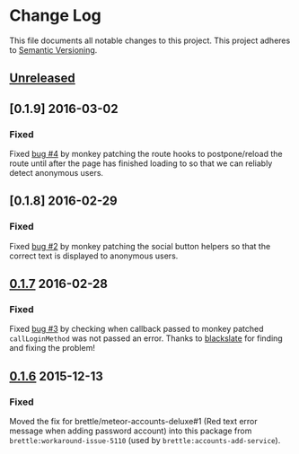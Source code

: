 # Change Log
This file documents all notable changes to this project. 
This project adheres to [Semantic Versioning](http://semver.org/).

## [Unreleased]

## [0.1.9] 2016-03-02

### Fixed

Fixed [bug #4](https://github.com/brettle/meteor-accounts-patch-ui/issues/4) by
monkey patching the route hooks to postpone/reload the route until after the
page has finished loading to so that we can reliably detect anonymous users.

## [0.1.8] 2016-02-29

### Fixed

Fixed [bug #2](https://github.com/brettle/meteor-accounts-patch-ui/issues/2) by
monkey patching the social button helpers so that the correct text is displayed
to anonymous users.

## [0.1.7] 2016-02-28

### Fixed

Fixed [bug #3](https://github.com/brettle/meteor-accounts-patch-ui/issues/3) by checking when callback passed to monkey patched
`callLoginMethod` was not passed an error. Thanks to [blackslate](https://github.com/blackslate) for finding
and fixing the problem!

## [0.1.6] 2015-12-13

### Fixed

Moved the fix for brettle/meteor-accounts-deluxe#1 (Red text error message when
adding password account) into this package from `brettle:workaround-issue-5110`
(used by `brettle:accounts-add-service`).

[Unreleased]: https://github.com/brettle/meteor-accounts-patch-ui/compare/v0.1.7...HEAD
[0.1.7]: https://github.com/brettle/meteor-accounts-patch-ui/compare/v0.1.6...v0.1.7
[0.1.6]: https://github.com/brettle/meteor-accounts-patch-ui/compare/v0.1.5...v0.1.6
